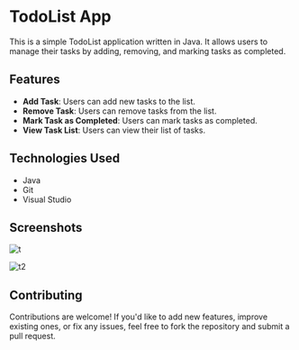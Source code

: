 # TodoList App

This is a simple TodoList application written in Java. It allows users to manage their tasks by adding, removing, and marking tasks as completed.

## Features

- **Add Task**: Users can add new tasks to the list.
- **Remove Task**: Users can remove tasks from the list.
- **Mark Task as Completed**: Users can mark tasks as completed.
- **View Task List**: Users can view their list of tasks.

## Technologies Used

- Java
- Git
- Visual Studio

## Screenshots

![t](https://github.com/CharanBoga/todolist-java/assets/117650577/4ce03e2f-a86c-4fdd-83c9-9bbdd978e6b3)


![t2](https://github.com/CharanBoga/todolist-java/assets/117650577/45d72ad1-397d-40a2-8ec3-792ac92bf9a4)


## Contributing

Contributions are welcome! If you'd like to add new features, improve existing ones, or fix any issues, feel free to fork the repository and submit a pull request.

